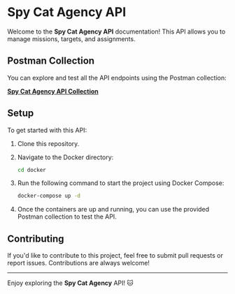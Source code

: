 # Spy Cat Agency API

Welcome to the **Spy Cat Agency API** documentation! This API allows you to manage missions, targets, and assignments.


## Postman Collection

You can explore and test all the API endpoints using the Postman collection:

[**Spy Cat Agency API Collection**](https://www.postman.com/cryosat-administrator-84638141/oleksandr-tsybulskyi/collection/4tfu0u4/spy-cat-agency?action=share&creator=32549165)

## Setup

To get started with this API:

1. Clone this repository.
2. Navigate to the Docker directory:

    ```bash
    cd docker
    ```

3. Run the following command to start the project using Docker Compose:

    ```bash
    docker-compose up -d
    ```

4. Once the containers are up and running, you can use the provided Postman collection to test the API.

## Contributing

If you'd like to contribute to this project, feel free to submit pull requests or report issues. Contributions are always welcome!

---

Enjoy exploring the **Spy Cat Agency** API! 🐱
